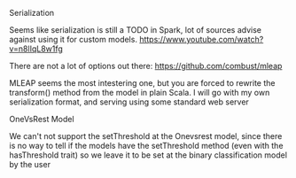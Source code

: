 Serialization

Seems like serialization is still a TODO in Spark, lot of sources advise against using it for custom models. 
https://www.youtube.com/watch?v=n8lIqL8w1fg

There are not a lot of options out there: https://github.com/combust/mleap

MLEAP seems the most intestering one, but you are forced to rewrite the transform() method from the model in plain
Scala. I will go with my own serialization format, and serving using some standard web server

OneVsRest Model

We can't not support the setThreshold at the Onevsrest model, since there is no way to tell if the models have
the setThreshold method (even with the hasThreshold trait) so we leave it to be set at the binary classification
model by the user